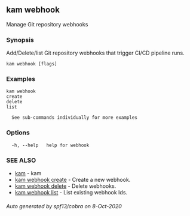 ## kam webhook

Manage Git repository webhooks

### Synopsis

Add/Delete/list Git repository webhooks that trigger CI/CD pipeline runs.

```
kam webhook [flags]
```

### Examples

```
kam webhook
create
delete
list

  See sub-commands individually for more examples
```

### Options

```
  -h, --help   help for webhook
```

### SEE ALSO

* [kam](kam.md)	 - kam
* [kam webhook create](kam_webhook_create.md)	 - Create a new webhook.
* [kam webhook delete](kam_webhook_delete.md)	 - Delete webhooks.
* [kam webhook list](kam_webhook_list.md)	 - List existing webhook Ids.

###### Auto generated by spf13/cobra on 8-Oct-2020
